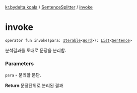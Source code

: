 [kr.bydelta.koala](../index.md) / [SentenceSplitter](index.md) / [invoke](./invoke.md)

# invoke

`operator fun invoke(para: `[`Iterable`](https://kotlinlang.org/api/latest/jvm/stdlib/kotlin.collections/-iterable/index.html)`<`[`Word`](../-word/index.md)`>): `[`List`](https://kotlinlang.org/api/latest/jvm/stdlib/kotlin.collections/-list/index.html)`<`[`Sentence`](../-sentence/index.md)`>`

분석결과를 토대로 문장을 분리함.

### Parameters

`para` - 분리할 문단.

**Return**
문장단위로 분리된 결과

